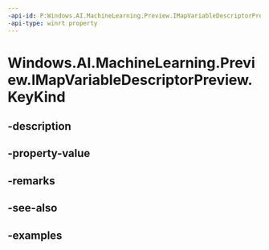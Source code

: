 ```yaml
---
-api-id: P:Windows.AI.MachineLearning.Preview.IMapVariableDescriptorPreview.KeyKind
-api-type: winrt property
---
```


<!-- Property syntax.
public FeatureElementKindPreview KeyKind { get; }
-->

# Windows.AI.MachineLearning.Preview.IMapVariableDescriptorPreview.KeyKind

## -description

## -property-value

## -remarks

## -see-also

## -examples

